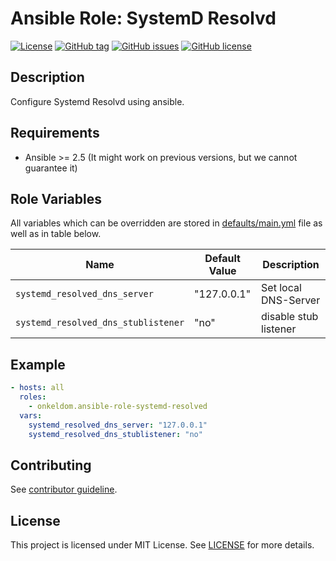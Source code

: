 # Ansible Role: SystemD Resolvd

[![License](https://img.shields.io/badge/license-MIT%20License-brightgreen.svg)](https://opensource.org/licenses/MIT)
[![GitHub tag](https://img.shields.io/github/tag/OnkelDom/ansible-role-systemd-resolved.svg)](https://github.com/OnkelDom/ansible-role-systemd-resolved/tags)
[![GitHub issues](https://img.shields.io/github/issues/OnkelDom/ansible-role-systemd-resolved)](https://github.com/OnkelDom/ansible-role-systemd-resolved/issues)
[![GitHub license](https://img.shields.io/github/license/OnkelDom/ansible-role-systemd-resolved)](https://github.com/OnkelDom/ansible-role-systemd-resolved/blob/master/LICENSE)

## Description

Configure Systemd Resolvd using ansible.

## Requirements

- Ansible >= 2.5 (It might work on previous versions, but we cannot guarantee it)

## Role Variables

All variables which can be overridden are stored in [defaults/main.yml](defaults/main.yml) file as well as in table below.

| Name           | Default Value | Description                        |
| -------------- | ------------- | -----------------------------------|
| `systemd_resolved_dns_server` | "127.0.0.1" | Set local DNS-Server |
| `systemd_resolved_dns_stublistener` | "no" | disable stub listener |

## Example

```yaml
- hosts: all
  roles:
    - onkeldom.ansible-role-systemd-resolved
  vars:
    systemd_resolved_dns_server: "127.0.0.1"
    systemd_resolved_dns_stublistener: "no"
```

## Contributing

See [contributor guideline](CONTRIBUTING.md).

## License

This project is licensed under MIT License. See [LICENSE](/LICENSE) for more details.
